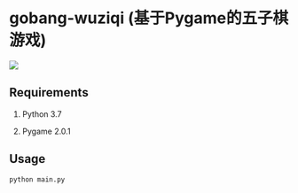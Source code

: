 # gobang-wuziqi (基于Pygame的五子棋游戏)

![](/home/zhuangkuoqi/桌面/NUAA_PHD_STAGE/Python/pygame_code/gobang/img/menu.png)

## Requirements

1. Python 3.7

2. Pygame 2.0.1

## Usage

```python
python main.py
```


